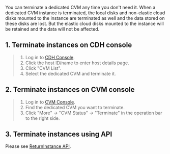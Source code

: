 You can terminate a dedicated CVM any time you don't need it. When a dedicated CVM instance is terminated, the local disks and non-elastic cloud disks mounted to the instance are terminated as well and the data stored on these disks are lost. But the elastic cloud disks mounted to the instance will be retained and the data will not be affected.

## 1. Terminate instances on CDH console

> 1. Log in to [CDH Console](https://console.qcloud.com/cvm/cdh).
> 2. Click the host ID/name to enter host details page.
> 3. Click "CVM List".
> 4. Select the dedicated CVM and terminate it.



## 2. Terminate instances on CVM console

> 1. Log in to [CVM Console](https://console.qcloud.com/cvm).
> 2. Find the dedicated CVM you want to terminate.
> 3. Click "More" -> "CVM Status" -> "Terminate" in the operation bar to the right side.



## 3. Terminate instances using API

 Please see [ReturnInstance API](https://www.qcloud.com/doc/api/229/1347).
